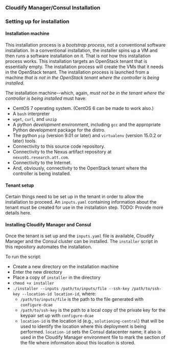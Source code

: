 ### Cloudify Manager/Consul Installation

### Setting up for installation
#### Installation machine
This installation process is a _bootstrap process_, not a conventional software installation.  In a conventional installation, the installer spins up a VM and then runs a software installation on it.  That is *_not_* how this installation process works.  This installation targets an OpenStack tenant that is essentially empty. The installation process will create the VMs that it needs in the OpenStack tenant.  The installation process is launched from a machine *_that is not in the OpenStack tenant where the controller is being installed_*.  

The installation machine--which, again, *_must not be in the tenant where the controller is being installed_* must have:
  - CentOS 7 operating system.  (CentOS 6 can be made to work also.)
  - A `bash` interpreter
  - `wget`, `curl`, and `unzip`
  - A python _development_ environment, including `gcc` and the appropriate Python development package for the distro.
  - The python `pip` (version 9.01 or later) and `virtualenv` (version 15.0.2 or later) tools.
  - Connectivity to this source code repository.
  - Connectivity to the Nexus artifact repository at `nexus01.research.att.com`.
  - Connectivity to the Internet.
  - And, obviously, connectivity to the OpenStack tenant where the controller is being installed.
  
#### Tenant setup 
Certain things need to be set up in the tenant in order to allow the installation to proceed. An `inputs.yaml` containing information about the
tenant must be created for use in the installation step.
TODO: Provide more details here.

#### Installing Cloudify Manager and Consul
Once the tenant is set up and the `inputs.yaml` file is available, Cloudify Manager and the Consul cluster can be 
installed.  The `installer` script in this repository automates the installation.
  
To run the script:
  - Create a new directory on the installation machine
  - Enter the new directory
  - Place a copy of `installer` in the directory
  - `chmod +x installer`
  - `./installer --inputs /path/to/inputs/file --ssh-key /path/to/ssh-key --location-id location-id`, where:
    - `/path/to/inputs/file` is the path to the file generated with `configure-dcae`
    - `/path/to/ssh-key` is the path to a local copy of the private key for the keypair set up with `configure-dcae`
    - `location-id` is  the location id (e.g., `solutioning-central`) that will be used to identify the location where this deployment is being performed.  `location-id` sets the Consul datacenter name; it also is used in the Cloudify Manager environment file to mark the section of the file where information about this location is stored.
  

  

